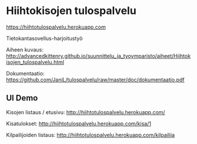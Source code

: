 # Hiihtokisojen tulospalvelu

https://hiihtotulospalvelu.herokuapp.com

Tietokantasovellus-harjoitustyö

Aiheen kuvaus: http://advancedkittenry.github.io/suunnittelu_ja_tyoymparisto/aiheet/Hiihtokisojen_tulospalvelu.html

Dokumentaatio: https://github.com/JaniL/tulospalvelu/raw/master/doc/dokumentaatio.pdf

## UI Demo

Kisojen listaus / etusivu: http://hiihtotulospalvelu.herokuapp.com/

Kisatulokset: http://hiihtotulospalvelu.herokuapp.com/kisa/1

Kilpailijoiden listaus: http://hiihtotulospalvelu.herokuapp.com/kilpailija

